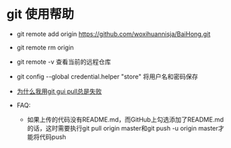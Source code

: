 # git 使用帮助

- git remote add origin https://github.com/woxihuannisja/BaiHong.git

- git remote rm origin

- git remote -v 查看当前的远程仓库

- git config --global credential.helper "store" 将用户名和密码保存

- [为什么我用git gui pull总是失败](http://www.oschina.net/question/780536_121856)


- FAQ:
    - 如果上传的代码没有README.md，而GitHub上勾选添加了README.md的话，这时需要执行git pull origin master和git push -u origin master才能将代码push
